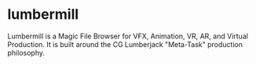 # lumbermill
Lumbermill is a Magic File Browser for VFX, Animation, VR, AR, and Virtual Production.  It is built around the CG Lumberjack "Meta-Task" production philosophy.   

